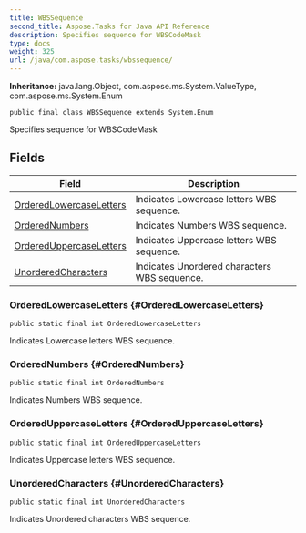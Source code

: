 ```yaml
---
title: WBSSequence
second_title: Aspose.Tasks for Java API Reference
description: Specifies sequence for WBSCodeMask
type: docs
weight: 325
url: /java/com.aspose.tasks/wbssequence/
---
```


**Inheritance:**
java.lang.Object, com.aspose.ms.System.ValueType, com.aspose.ms.System.Enum
```
public final class WBSSequence extends System.Enum
```

Specifies sequence for WBSCodeMask
## Fields

| Field | Description |
| --- | --- |
| [OrderedLowercaseLetters](#OrderedLowercaseLetters) | Indicates Lowercase letters WBS sequence. |
| [OrderedNumbers](#OrderedNumbers) | Indicates Numbers WBS sequence. |
| [OrderedUppercaseLetters](#OrderedUppercaseLetters) | Indicates Uppercase letters WBS sequence. |
| [UnorderedCharacters](#UnorderedCharacters) | Indicates Unordered characters WBS sequence. |
### OrderedLowercaseLetters {#OrderedLowercaseLetters}
```
public static final int OrderedLowercaseLetters
```


Indicates Lowercase letters WBS sequence.

### OrderedNumbers {#OrderedNumbers}
```
public static final int OrderedNumbers
```


Indicates Numbers WBS sequence.

### OrderedUppercaseLetters {#OrderedUppercaseLetters}
```
public static final int OrderedUppercaseLetters
```


Indicates Uppercase letters WBS sequence.

### UnorderedCharacters {#UnorderedCharacters}
```
public static final int UnorderedCharacters
```


Indicates Unordered characters WBS sequence.


